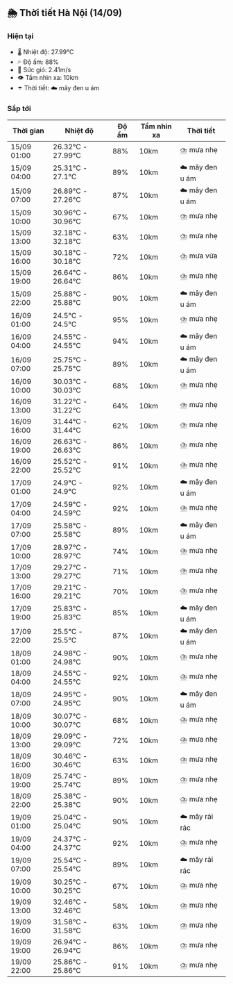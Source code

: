 ## 🌦️ Thời tiết Hà Nội (14/09)

### Hiện tại

- 🌡️ Nhiệt độ: 27.99℃
- 💦 Độ ẩm: 88%
- 💨 Sức gió: 2.41m/s
- 👁️ Tầm nhìn xa: 10km
- ☂️ Thời tiết: ☁️ mây đen u ám

### Sắp tới

| Thời gian | Nhiệt độ | Độ ẩm | Tầm nhìn xa | Thời tiết |
| --- | --- | --- | --- | --- |
| 15/09 01:00 | 26.32℃ - 27.99℃ | 88% | 10km | ⛈️ mưa nhẹ |
| 15/09 04:00 | 25.31℃ - 27.1℃ | 89% | 10km | ☁️ mây đen u ám |
| 15/09 07:00 | 26.89℃ - 27.26℃ | 87% | 10km | ☁️ mây đen u ám |
| 15/09 10:00 | 30.96℃ - 30.96℃ | 67% | 10km | ⛈️ mưa nhẹ |
| 15/09 13:00 | 32.18℃ - 32.18℃ | 63% | 10km | ⛈️ mưa nhẹ |
| 15/09 16:00 | 30.18℃ - 30.18℃ | 72% | 10km | ⛈️ mưa vừa |
| 15/09 19:00 | 26.64℃ - 26.64℃ | 86% | 10km | ⛈️ mưa nhẹ |
| 15/09 22:00 | 25.88℃ - 25.88℃ | 90% | 10km | ☁️ mây đen u ám |
| 16/09 01:00 | 24.5℃ - 24.5℃ | 95% | 10km | ⛈️ mưa nhẹ |
| 16/09 04:00 | 24.55℃ - 24.55℃ | 94% | 10km | ☁️ mây đen u ám |
| 16/09 07:00 | 25.75℃ - 25.75℃ | 89% | 10km | ☁️ mây đen u ám |
| 16/09 10:00 | 30.03℃ - 30.03℃ | 68% | 10km | ⛈️ mưa nhẹ |
| 16/09 13:00 | 31.22℃ - 31.22℃ | 64% | 10km | ⛈️ mưa nhẹ |
| 16/09 16:00 | 31.44℃ - 31.44℃ | 62% | 10km | ⛈️ mưa nhẹ |
| 16/09 19:00 | 26.63℃ - 26.63℃ | 86% | 10km | ⛈️ mưa nhẹ |
| 16/09 22:00 | 25.52℃ - 25.52℃ | 91% | 10km | ⛈️ mưa nhẹ |
| 17/09 01:00 | 24.9℃ - 24.9℃ | 92% | 10km | ☁️ mây đen u ám |
| 17/09 04:00 | 24.59℃ - 24.59℃ | 92% | 10km | ⛈️ mưa nhẹ |
| 17/09 07:00 | 25.58℃ - 25.58℃ | 89% | 10km | ☁️ mây đen u ám |
| 17/09 10:00 | 28.97℃ - 28.97℃ | 74% | 10km | ⛈️ mưa nhẹ |
| 17/09 13:00 | 29.27℃ - 29.27℃ | 71% | 10km | ⛈️ mưa nhẹ |
| 17/09 16:00 | 29.21℃ - 29.21℃ | 70% | 10km | ⛈️ mưa nhẹ |
| 17/09 19:00 | 25.83℃ - 25.83℃ | 85% | 10km | ☁️ mây đen u ám |
| 17/09 22:00 | 25.5℃ - 25.5℃ | 87% | 10km | ☁️ mây đen u ám |
| 18/09 01:00 | 24.98℃ - 24.98℃ | 90% | 10km | ⛈️ mưa nhẹ |
| 18/09 04:00 | 24.55℃ - 24.55℃ | 92% | 10km | ⛈️ mưa nhẹ |
| 18/09 07:00 | 24.95℃ - 24.95℃ | 90% | 10km | ☁️ mây đen u ám |
| 18/09 10:00 | 30.07℃ - 30.07℃ | 68% | 10km | ⛈️ mưa nhẹ |
| 18/09 13:00 | 29.09℃ - 29.09℃ | 72% | 10km | ⛈️ mưa nhẹ |
| 18/09 16:00 | 30.46℃ - 30.46℃ | 63% | 10km | ⛈️ mưa nhẹ |
| 18/09 19:00 | 25.74℃ - 25.74℃ | 89% | 10km | ⛈️ mưa nhẹ |
| 18/09 22:00 | 25.38℃ - 25.38℃ | 90% | 10km | ⛈️ mưa nhẹ |
| 19/09 01:00 | 25.04℃ - 25.04℃ | 90% | 10km | ☁️ mây rải rác |
| 19/09 04:00 | 24.37℃ - 24.37℃ | 92% | 10km | ⛈️ mưa nhẹ |
| 19/09 07:00 | 25.54℃ - 25.54℃ | 89% | 10km | ☁️ mây rải rác |
| 19/09 10:00 | 30.25℃ - 30.25℃ | 67% | 10km | ⛈️ mưa nhẹ |
| 19/09 13:00 | 32.46℃ - 32.46℃ | 58% | 10km | ⛈️ mưa nhẹ |
| 19/09 16:00 | 31.58℃ - 31.58℃ | 63% | 10km | ⛈️ mưa nhẹ |
| 19/09 19:00 | 26.94℃ - 26.94℃ | 86% | 10km | ⛈️ mưa nhẹ |
| 19/09 22:00 | 25.86℃ - 25.86℃ | 91% | 10km | ⛈️ mưa nhẹ |
